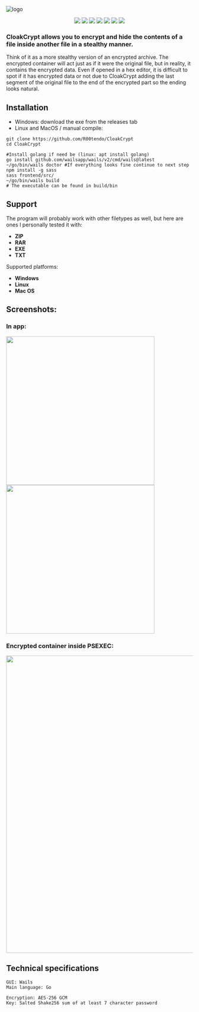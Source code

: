 ![logo](https://github.com/user-attachments/assets/0bbc4877-7d9c-49f3-8253-15f1c87bd422)
<p align="center">
<img src="https://img.shields.io/badge/go-%2300ADD8.svg?style=for-the-badge&logo=go&logoColor=white">
<img src="https://img.shields.io/badge/html5-%23E34F26.svg?style=for-the-badge&logo=html5&logoColor=white">
<img src="https://img.shields.io/badge/css3-%231572B6.svg?style=for-the-badge&logo=css3&logoColor=white">
<img src="https://img.shields.io/badge/react-%2320232a.svg?style=for-the-badge&logo=react&logoColor=%2361DAFB">
<img src="https://img.shields.io/badge/Windows-0078D6?style=for-the-badge&logo=windows&logoColor=white">
<img src="https://img.shields.io/badge/Linux-FCC624?style=for-the-badge&logo=linux&logoColor=black">
<img src="https://img.shields.io/badge/mac%20os-000000?style=for-the-badge&logo=macos&logoColor=F0F0F0">
</p>

### CloakCrypt allows you to encrypt and hide the contents of a file inside another file in a stealthy manner. 

Think of it as a more stealthy version of an encrypted archive. The encrypted container will act just as if it were the original file, but in reality, it contains the encrypted data. Even if opened in a hex editor, it is difficult to spot if it has encrypted data or not due to CloakCrypt adding the last segment of the original file to the end of the encrypted part so the ending looks natural.

## Installation
* Windows: download the exe from the releases tab
* Linux and MacOS / manual compile:
```
git clone https://github.com/R00tendo/CloakCrypt
cd CloakCrypt

#Install golang if need be (linux: apt install golang)
go install github.com/wailsapp/wails/v2/cmd/wails@latest
~/go/bin/wails doctor #If everything looks fine continue to next step
npm install -g sass
sass frontend/src/
~/go/bin/wails build
# The executable can be found in build/bin
```

## Support
The program will probably work with other filetypes as well, but here are ones I personally tested it with:
* <b>ZIP</b>
* <b>RAR</b>
* <b>EXE</b>
* <b>TXT</b>

Supported platforms:
* <b>Windows</b>
* <b>Linux</b>
* <b>Mac OS</b>

## Screenshots:
### In app:
<img width=400 src="https://github.com/user-attachments/assets/f6f55a47-774f-420c-8819-8201ba7a3dd02"></img>
<img width=400 src="https://github.com/user-attachments/assets/bc5fae2c-650e-4be1-a6de-b68d6b63d462"></img>


### Encrypted container inside PSEXEC:
<img width=800 src="https://github.com/user-attachments/assets/4605f29a-18fa-41d4-a4d7-804687aa34be"></img>

## Technical specifications
```
GUI: Wails
Main language: Go

Encryption: AES-256 GCM
Key: Salted Shake256 sum of at least 7 character password
```
